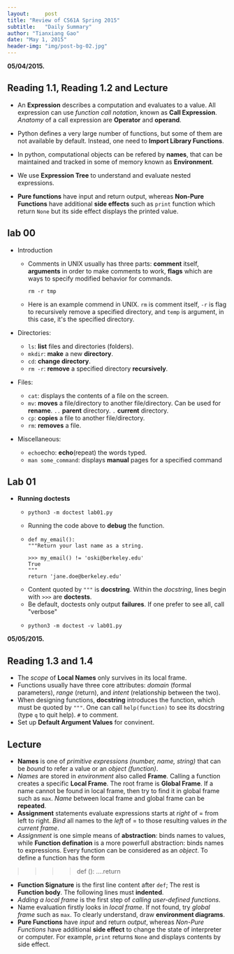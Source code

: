 ```yaml
---
layout:     post
title: "Review of CS61A Spring 2015"
subtitle:   "Daily Summary"
author: "Tianxiang Gao"
date: "May 1, 2015"
header-img: "img/post-bg-02.jpg"
---
```

<strong class="date">05/04/2015.</strong> 

## Reading 1.1, Reading 1.2 and Lecture

* An **Expression** describes a computation and evaluates to a value. All expression can use *function call notation*, known as **Call Expression**. *Anatomy* of a call expression are **Operator** and **operand**. 

* Python defines a very large number of functions, but some of them are not available by default. Instead, one need to **Import Library Functions**. 

* In python, computational objects can be refered by <strong>names</strong>, that can be maintained and tracked in some of memory known as <strong>Environment</strong>.

* We use <strong>Expression Tree</strong> to understand and evaluate nested expressions.

* <strong>Pure functions</strong> have input and return output, whereas <strong>Non-Pure Functions</strong> have additional <strong>side effects</strong> such as <code>print</code> function which return <code>None</code> but its side effect displays the printed value.

## lab 00

* Introduction
  * Comments in UNIX usually has three parts: **comment** itself, **arguments** in order to make comments to work, **flags** which are ways to specify modified behavior for commands.
	<pre><code>rm -r tmp</code></pre>
  * Here is an example commend in UNIX. <code>rm</code> is comment itself, <code>-r</code> is flag to recursively remove a specified directory, and <code>temp</code> is argument, in this case, it's the specified directory.

* Directories:
  * <code>ls</code>: <strong>list</strong> files and directories (folders).
  * <code>mkdir</code>: <strong>make</strong> a new <strong>directory</strong>.
  * <code>cd</code>: <strong>change directory</strong>.
  * <code>rm -r</code>: <strong>remove</strong> a specified directory <strong>recursively</strong>.

* Files:
  * <code>cat</code>: displays the contents of a file on the screen.
  * <code>mv</code>: <strong>moves</strong> a file/directory to another file/directory. Can be used for <strong>rename</strong>. <code>..</code> <strong>parent</strong> directory. <code>.</code> <strong>current</strong> directory.
  * <code>cp</code>: <strong>copies</strong> a file to another file/directory.
  * <code>rm</code>: <strong>removes</strong> a file.

* Miscellaneous:
  * <code>echo</code>echo: <strong>echo</strong>(repeat) the words typed.
  * <code>man some_command</code>: displays <strong>manual</strong> pages for a specified command

## Lab 01

* **Running doctests**
  *	<pre><code>python3 -m doctest lab01.py</code></pre>
  * Running the code above to **debug** the function.
  * <pre><code>def my_email():
    """Return your last name as a string.

    &gt;&gt;&gt; my_email() != 'oski@berkeley.edu'
    True
    """
    return 'jane.doe@berkeley.edu'</code></pre>
  * Content quoted by <code>"""</code> is **docstring**. Within the *docstring*, lines begin with <code>>>></code> are **doctests**.
  * Be default, doctests only output **failures**. If one prefer to see all, call "verbose"
  * <pre><code>python3 -m doctest -v lab01.py</code></pre>

  

<strong class="date">05/05/2015.</strong> 

## Reading 1.3 and 1.4

* The *scope* of **Local Names** only survives in its local frame. 
* Functions usually have three core attributes: *domain* (formal parameters), *range* (return), and *intent* (relationship between the two).
* When designing functions, **docstring** introduces the function, which must be quoted by <code>"""</code>. One can call <code>help(function)</code> to see its docstring (type <code>q</code> to quit help). <code>#</code> to comment.
* Set up **Default Argument Values** for convinent. 

## Lecture

* **Names** is one of *primitive expressions (number, name, string)* that can be *bound* to refer a value or an *object (function)*.
* *Names* are stored in *environment* also called **Frame**. Calling a function creates a specific **Local Frame**. The root frame is **Global Frame**. If a name cannot be found in local frame, then try to find it in global frame such as <code>max</code>. *Name* between local frame and global frame can be **repeated**.
* **Assignment** statements evaluate expressions starts at *right* of = from left to right. *Bind* all names to the *left* of = to those resulting values *in the current frame*. 
* *Assignment* is one simple means of **abstraction**: binds names to values, while **Function defination** is a more powerfull abstraction: binds names to expressions. Every function can be considered as an *object*. To define a function has the form 

>	>>> def <name>(<formal parameters>): 
>	....return <return expression>

* **Function Signature** is the first line content after <code>def</code>; The rest is **Function body**. The following lines must **indented**.
* *Adding a local frame* is the first step of *calling user-defined functions*. 
* Name evaluation firstly looks in *local frame*. If not found, try *global frame* such as <code>max</code>. To clearly understand, draw **environment diagrams**.
* **Pure Functions** have *input* and return *output*, whereas *Non-Pure Functions* have additional **side effect** to change the state of interpreter or computer. For example, <code>print</code> returns <code>None</code> and displays contents by side effect.
